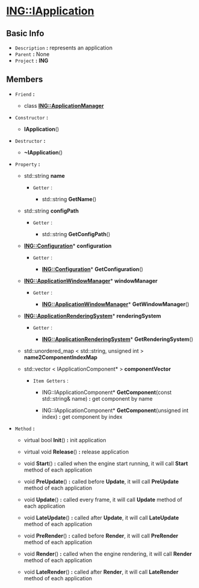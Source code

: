 
# [**ING::IApplication**](./..//ING/IApplication.md) #
                
## **Basic Info** ##
- `Description` **:** represents an application
- `Parent` **:** None
- `Project` **:** **ING**
                    
## **Members** ##
                            
- `Friend` **:**
                    
    + class [**ING::ApplicationManager**](./..//ING/ApplicationManager.md)
                        
                            
- `Constructor` **:**
                    
    + **IApplication**() 
                        
                            
- `Destructor` **:**
                
    + **~IApplication**() 
                    
                
- `Property` **:**
    
                
    + std::string **name** 
        
                    
        + `Getter` :
                                            
                                
            + std::string **GetName**() 
                                    
                                
    + std::string **configPath** 
        
                    
        + `Getter` :
                                            
                                
            + std::string **GetConfigPath**() 
                                    
                                
    + [**ING::Configuration**](./..//ING/Configuration.md)* **configuration** 
        
                    
        + `Getter` :
                                            
                                
            + [**ING::Configuration**](./..//ING/Configuration.md)* **GetConfiguration**() 
                                    
                                
    + [**ING::ApplicationWindowManager**](./..//ING/ApplicationWindowManager.md)* **windowManager** 
        
                    
        + `Getter` :
                                            
                                
            + [**ING::ApplicationWindowManager**](./..//ING/ApplicationWindowManager.md)* **GetWindowManager**() 
                                    
                                
    + [**ING::ApplicationRenderingSystem**](./..//ING/ApplicationRenderingSystem.md)* **renderingSystem** 
        
                    
        + `Getter` :
                                            
                                
            + [**ING::ApplicationRenderingSystem**](./..//ING/ApplicationRenderingSystem.md)* **GetRenderingSystem**() 
                                    
                                
    + std::unordered_map < std::string, unsigned int >  **name2ComponentIndexMap** 
        
                    
    + std::vector < IApplicationComponent* >  **componentVector** 
        
                    
        + `Item Getters` :
                                    
                                
            + ING::IApplicationComponent* **GetComponent**(const std::string& name)  **:** get component by name
                                    
                                
            + ING::IApplicationComponent* **GetComponent**(unsigned int index)  **:** get component by index
                                    
                                
- `Method` **:**
    
                
    + virtual bool **Init**()  **:** init application
                        
                    
    + virtual void **Release**()  **:** release application
                        
                    
    + void **Start**()  **:** called when the engine start running, it will call **Start** method of each application
                        
                    
    + void **PreUpdate**()  **:** called before **Update**, it will call **PreUpdate** method of each application
                        
                    
    + void **Update**()  **:** called every frame, it will call **Update** method of each application
                        
                    
    + void **LateUpdate**()  **:** called after **Update**, it will call **LateUpdate** method of each application
                        
                    
    + void **PreRender**()  **:** called before **Render**, it will call **PreRender** method of each application
                        
                    
    + void **Render**()  **:** called when the engine rendering, it will call **Render** method of each application
                        
                    
    + void **LateRender**()  **:** called after **Render**, it will call **LateRender** method of each application
                        
                    